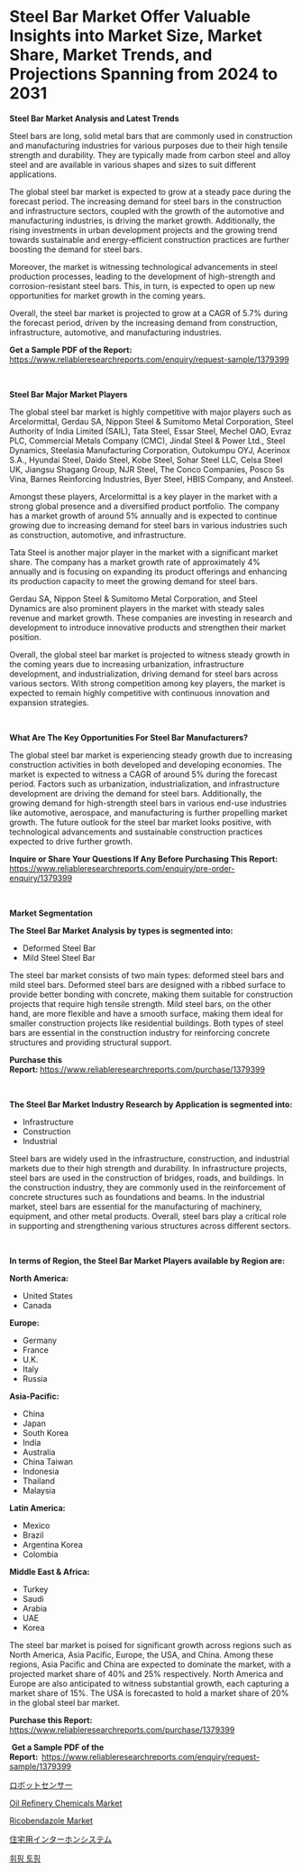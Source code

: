 <p><h1>Steel Bar Market Offer Valuable Insights into Market Size, Market Share, Market Trends, and Projections Spanning from 2024 to 2031</h1></p><p><strong>Steel Bar Market Analysis and Latest Trends</strong></p>
<p><p>Steel bars are long, solid metal bars that are commonly used in construction and manufacturing industries for various purposes due to their high tensile strength and durability. They are typically made from carbon steel and alloy steel and are available in various shapes and sizes to suit different applications.</p><p>The global steel bar market is expected to grow at a steady pace during the forecast period. The increasing demand for steel bars in the construction and infrastructure sectors, coupled with the growth of the automotive and manufacturing industries, is driving the market growth. Additionally, the rising investments in urban development projects and the growing trend towards sustainable and energy-efficient construction practices are further boosting the demand for steel bars.</p><p>Moreover, the market is witnessing technological advancements in steel production processes, leading to the development of high-strength and corrosion-resistant steel bars. This, in turn, is expected to open up new opportunities for market growth in the coming years.</p><p>Overall, the steel bar market is projected to grow at a CAGR of 5.7% during the forecast period, driven by the increasing demand from construction, infrastructure, automotive, and manufacturing industries.</p></p>
<p><strong>Get a Sample PDF of the Report:&nbsp;</strong> <a href="https://www.reliableresearchreports.com/enquiry/request-sample/1379399">https://www.reliableresearchreports.com/enquiry/request-sample/1379399</a></p>
<p>&nbsp;</p>
<p><strong>Steel Bar Major Market Players</strong></p>
<p><p>The global steel bar market is highly competitive with major players such as Arcelormittal, Gerdau SA, Nippon Steel & Sumitomo Metal Corporation, Steel Authority of India Limited (SAIL), Tata Steel, Essar Steel, Mechel OAO, Evraz PLC, Commercial Metals Company (CMC), Jindal Steel & Power Ltd., Steel Dynamics, Steelasia Manufacturing Corporation, Outokumpu OYJ, Acerinox S.A., Hyundai Steel, Daido Steel, Kobe Steel, Sohar Steel LLC, Celsa Steel UK, Jiangsu Shagang Group, NJR Steel, The Conco Companies, Posco Ss Vina, Barnes Reinforcing Industries, Byer Steel, HBIS Company, and Ansteel.</p><p>Amongst these players, Arcelormittal is a key player in the market with a strong global presence and a diversified product portfolio. The company has a market growth of around 5% annually and is expected to continue growing due to increasing demand for steel bars in various industries such as construction, automotive, and infrastructure.</p><p>Tata Steel is another major player in the market with a significant market share. The company has a market growth rate of approximately 4% annually and is focusing on expanding its product offerings and enhancing its production capacity to meet the growing demand for steel bars.</p><p>Gerdau SA, Nippon Steel & Sumitomo Metal Corporation, and Steel Dynamics are also prominent players in the market with steady sales revenue and market growth. These companies are investing in research and development to introduce innovative products and strengthen their market position.</p><p>Overall, the global steel bar market is projected to witness steady growth in the coming years due to increasing urbanization, infrastructure development, and industrialization, driving demand for steel bars across various sectors. With strong competition among key players, the market is expected to remain highly competitive with continuous innovation and expansion strategies.</p></p>
<p>&nbsp;</p>
<p><strong>What Are The Key Opportunities For Steel Bar Manufacturers?</strong></p>
<p><p>The global steel bar market is experiencing steady growth due to increasing construction activities in both developed and developing economies. The market is expected to witness a CAGR of around 5% during the forecast period. Factors such as urbanization, industrialization, and infrastructure development are driving the demand for steel bars. Additionally, the growing demand for high-strength steel bars in various end-use industries like automotive, aerospace, and manufacturing is further propelling market growth. The future outlook for the steel bar market looks positive, with technological advancements and sustainable construction practices expected to drive further growth.</p></p>
<p><strong>Inquire or Share Your Questions If Any Before Purchasing This Report:</strong> <a href="https://www.reliableresearchreports.com/enquiry/pre-order-enquiry/1379399">https://www.reliableresearchreports.com/enquiry/pre-order-enquiry/1379399</a></p>
<p>&nbsp;</p>
<p><strong>Market Segmentation</strong></p>
<p><strong>The Steel Bar Market Analysis by types is segmented into:</strong></p>
<p><ul><li>Deformed Steel Bar</li><li>Mild Steel Steel Bar</li></ul></p>
<p><p>The steel bar market consists of two main types: deformed steel bars and mild steel bars. Deformed steel bars are designed with a ribbed surface to provide better bonding with concrete, making them suitable for construction projects that require high tensile strength. Mild steel bars, on the other hand, are more flexible and have a smooth surface, making them ideal for smaller construction projects like residential buildings. Both types of steel bars are essential in the construction industry for reinforcing concrete structures and providing structural support.</p></p>
<p><strong>Purchase this Report:&nbsp;</strong><a href="https://www.reliableresearchreports.com/purchase/1379399">https://www.reliableresearchreports.com/purchase/1379399</a></p>
<p>&nbsp;</p>
<p><strong>The Steel Bar Market Industry Research by Application is segmented into:</strong></p>
<p><ul><li>Infrastructure</li><li>Construction</li><li>Industrial</li></ul></p>
<p><p>Steel bars are widely used in the infrastructure, construction, and industrial markets due to their high strength and durability. In infrastructure projects, steel bars are used in the construction of bridges, roads, and buildings. In the construction industry, they are commonly used in the reinforcement of concrete structures such as foundations and beams. In the industrial market, steel bars are essential for the manufacturing of machinery, equipment, and other metal products. Overall, steel bars play a critical role in supporting and strengthening various structures across different sectors.</p></p>
<p>&nbsp;</p>
<p><strong>In terms of Region, the Steel Bar Market Players available by Region are:</strong></p>
<p>
    <p> <strong> North America: </strong>
        <ul>
            <li>United States</li>
            <li>Canada</li>
        </ul>
        </p> 
    <p> <strong> Europe: </strong>
        <ul>
            <li>Germany</li>
            <li>France</li>
            <li>U.K.</li>
            <li>Italy</li>
            <li>Russia</li>
        </ul>
        </p> 
    <p> <strong> Asia-Pacific: </strong>
        <ul>
            <li>China</li>
            <li>Japan</li>
            <li>South Korea</li>
            <li>India</li>
            <li>Australia</li>
            <li>China Taiwan</li>
            <li>Indonesia</li>
            <li>Thailand</li>
            <li>Malaysia</li>
        </ul>
        </p> 
    <p> <strong> Latin America: </strong>
        <ul>
            <li>Mexico</li>
            <li>Brazil</li>
            <li>Argentina Korea</li>
            <li>Colombia</li>
        </ul>
        </p> 
    <p> <strong> Middle East & Africa: </strong>
        <ul>
            <li>Turkey</li>
            <li>Saudi</li>
            <li>Arabia</li>
            <li>UAE</li>
            <li>Korea</li>
        </ul>
    </p>
    </p>
<p><p>The steel bar market is poised for significant growth across regions such as North America, Asia Pacific, Europe, the USA, and China. Among these regions, Asia Pacific and China are expected to dominate the market, with a projected market share of 40% and 25% respectively. North America and Europe are also anticipated to witness substantial growth, each capturing a market share of 15%. The USA is forecasted to hold a market share of 20% in the global steel bar market.</p></p>
<p><strong>Purchase this Report: </strong><a href="https://www.reliableresearchreports.com/purchase/1379399">https://www.reliableresearchreports.com/purchase/1379399</a></p>
<p>&nbsp;<strong>Get a Sample PDF of the Report:&nbsp;&nbsp;</strong><a href="https://www.reliableresearchreports.com/enquiry/request-sample/1379399">https://www.reliableresearchreports.com/enquiry/request-sample/1379399</a></p>
<p><strong></strong></p>
<p><p><a href="https://medium.com/@alliegrater55/%E3%83%AD%E3%83%9C%E3%83%83%E3%83%88%E3%82%BB%E3%83%B3%E3%82%B5%E3%83%BC%E5%B8%82%E5%A0%B4-2031%E5%B9%B4%E3%81%BE%E3%81%A7%E3%81%AE%E6%88%90%E5%8A%9F%E3%81%99%E3%82%8B%E3%83%93%E3%82%B8%E3%83%8D%E3%82%B9%E6%88%A6%E7%95%A5%E3%81%AE%E9%8D%B5%E3%82%92%E4%BA%88%E6%B8%AC-16d9982d7f0c">ロボットセンサー</a></p><p><a href="https://github.com/angelajermaine/Market-Research-Report-List-2/blob/main/oil-refinery-chemicals-market.md">Oil Refinery Chemicals Market</a></p><p><a href="https://github.com/beatblasta/Market-Research-Report-List-2/blob/main/ricobendazole-market.md">Ricobendazole Market</a></p><p><a href="https://medium.com/@elishelacruz56456/%E4%BD%8F%E5%AE%85%E7%94%A8%E3%82%A4%E3%83%B3%E3%82%BF%E3%83%BC%E3%82%B3%E3%83%A0%E3%82%B7%E3%82%B9%E3%83%86%E3%83%A0%E5%B8%82%E5%A0%B4%E3%83%A1%E3%83%88%E3%83%AA%E3%82%AF%E3%82%B9%E3%81%AE%E8%A7%A3%E8%AA%AD-%E5%B8%82%E5%A0%B4%E3%82%B7%E3%82%A7%E3%82%A2-%E3%83%88%E3%83%AC%E3%83%B3%E3%83%89-%E3%81%8A%E3%82%88%E3%81%B3%E6%88%90%E9%95%B7%E3%83%91%E3%82%BF%E3%83%BC%E3%83%B3-eac145f34761">住宅用インターホンシステム</a></p><p><a href="https://medium.com/@treyhettinger2023/%ED%9C%98%ED%95%91-%ED%86%A0%ED%95%91-%EC%8B%9C%EC%9E%A5-%ED%86%B5%EC%B0%B0-%EC%8B%9C%EC%9E%A5-%EB%8F%99%ED%96%A5-%EC%84%B1%EC%9E%A5-2024%EB%85%84%EB%B6%80%ED%84%B0-2031%EB%85%84%EA%B9%8C%EC%A7%80-%EC%98%88%EC%B8%A1%EB%90%9C-%EA%B2%83-30f5d821c537">휘핑 토핑</a></p></p>